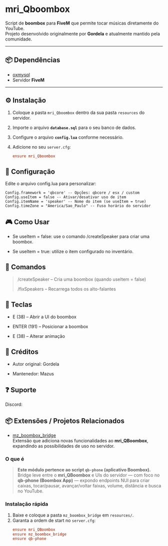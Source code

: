 # mri_Qboombox

Script de **boombox** para **FiveM** que permite tocar músicas diretamente do YouTube.  
Projeto desenvolvido originalmente por **Gordela** e atualmente mantido pela comunidade.

---

## 📦 Dependências

- [oxmysql](https://github.com/overextended/oxmysql)
- Servidor **FiveM**

---

## ⚙️ Instalação

1. Coloque a pasta `mri_Qboombox` dentro da sua pasta `resources` do servidor.
2. Importe o arquivo **`database.sql`** para o seu banco de dados.
3. Configure o arquivo **`config.lua`** conforme necessário.
4. Adicione no seu `server.cfg`:

   ```cfg
   ensure mri_Qboombox
   ```

## 🔧 Configuração

Edite o arquivo config.lua para personalizar:

```
Config.framework = 'qbcore' -- Opções: qbcore / esx / custom
Config.useItem = false -- Ativar/desativar uso de item
Config.itemName = 'speaker' -- Nome do item (se useItem = true)
Config.timeZone = "America/Sao_Paulo" -- Fuso horário do servidor
```

## 🎮 Como Usar

- Se useItem = false: use o comando /createSpeaker para criar uma boombox.

- Se useItem = true: utilize o item configurado no inventário.

## 📜 Comandos

> /createSpeaker – Cria uma boombox (quando useItem = false)
>
> /fixSpeakers – Recarrega todos os alto-falantes

## 📌 Teclas

- E (38) – Abrir a UI do boombox

- ENTER (191) – Posicionar a boombox

- E (38) – Alterar animação

## 🤝 Créditos

- Autor original: Gordela

- Mantenedor: Mazus

## ❓ Suporte

Discord:

## 📦 Extensões / Projetos Relacionados

- [mz_boombox_bridge](https://github.com/Mazus-Ofc)  
  Extensão que adiciona novas funcionalidades ao **mri_QBoombox**, expandindo as possibilidades de uso no servidor.

### O que é

> **Este módulo pertence ao script `qb-phone` (aplicativo Boombox).**  
> Bridge leve entre o **mri_QBoombox** e UIs do servidor — com foco no **qb-phone (Boombox App)** — expondo endpoints NUI para criar caixas, tocar/pausar, avançar/voltar faixas, volume, distância e busca no YouTube.

### Instalação rápida

1. Baixe e coloque a pasta `mz_boombox_bridge` em `resources/`.
2. Garanta a ordem de start no `server.cfg`:
   ```cfg
   ensure mri_QBoombox
   ensure mz_boombox_bridge
   ensure qb-phone
   ```
